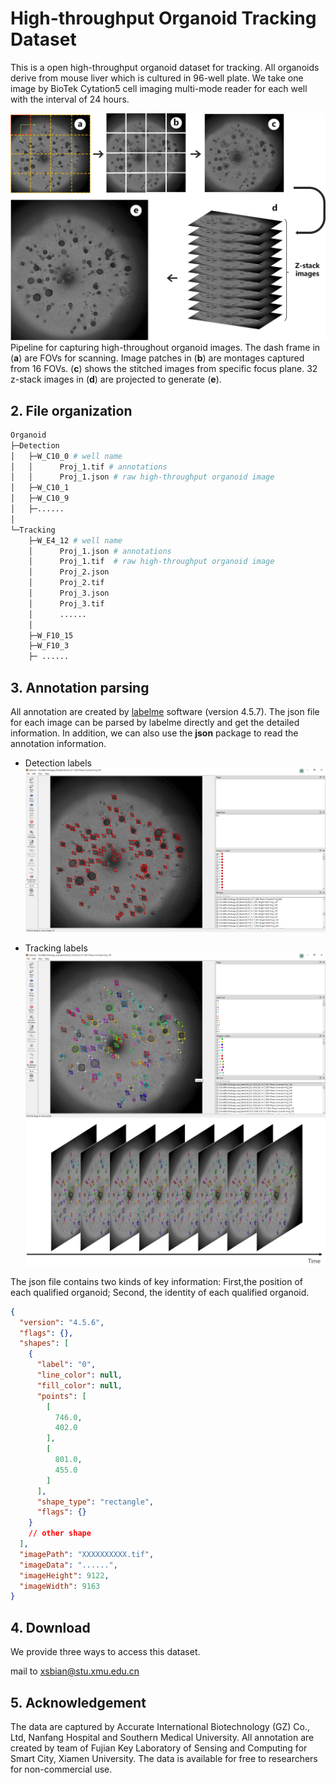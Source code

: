 # High-throughput Organoid Tracking Dataset

This is a open high-throughput organoid dataset for tracking. All organoids derive from mouse liver which is cultured in 96-well plate. We take one image by BioTek Cytation5 cell imaging multi-mode reader for each well with the interval of 24 hours. 

![pipline](./images/pipline.jpg)
Pipeline for capturing high-throughout organoid images. The dash frame in (**a**) are FOVs for scanning. Image patches in (**b**) are montages captured from 16 FOVs. (**c**) shows the stitched images from specific focus plane. 32 z-stack images in (**d**) are projected to generate (**e**).

## 2. File organization
``` bash
Organoid
├─Detection
│   ├─W_C10_0 # well name
│   │      Proj_1.tif # annotations
│   │      Proj_1.json # raw high-throughput organoid image
│   ├─W_C10_1
│   ├─W_C10_9
│   ├─......
│
└─Tracking 
    ├─W_E4_12 # well name
    │      Proj_1.json # annotations
    │      Proj_1.tif  # raw high-throughput organoid image
    │      Proj_2.json
    │      Proj_2.tif
    │      Proj_3.json
    │      Proj_3.tif
    │      ......
    │
    ├─W_F10_15
    ├─W_F10_3
    ├─ ......
```
## 3. Annotation parsing
All annotation are created by [labelme](https://github.com/wkentaro/labelme)  software (version 4.5.7). The json file for each image can be parsed by labelme directly and get the detailed information. In addition, we can also use the **json** package to read the annotation information.
- Detection labels
![](./images/detection.png)

- Tracking labels
  ![](./images/tracking.png)
  ![](./images/tracking2.png)

The json file contains two kinds of key information: First,the position of each qualified organoid; Second, the identity of each qualified organoid.
```json
{
  "version": "4.5.6",
  "flags": {},
  "shapes": [
    {
      "label": "0",
      "line_color": null,
      "fill_color": null,
      "points": [
        [
          746.0,
          402.0
        ],
        [
          801.0,
          455.0
        ]
      ],
      "shape_type": "rectangle",
      "flags": {}
    }
    // other shape
  ],
  "imagePath": "XXXXXXXXXX.tif",
  "imageData": "......",
  "imageHeight": 9122,
  "imageWidth": 9163
}
```


## 4. Download
We provide three ways to access this dataset.

mail to xsbian@stu.xmu.edu.cn

## 5. Acknowledgement
The data are captured by Accurate International Biotechnology (GZ) Co., Ltd, Nanfang Hospital and Southern Medical University. All annotation are created by team of Fujian Key Laboratory of Sensing and Computing for Smart City, Xiamen University. The data is available for free to researchers for non-commercial use.
